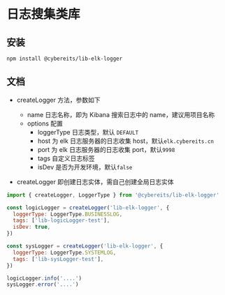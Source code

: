 # 日志搜集类库

## 安装

`npm install @cybereits/lib-elk-logger`

## 文档

- createLogger 方法，参数如下

  - name 日志名称，即为 Kibana 搜索日志中的 name，建议用项目名称
  - options 配置
    - loggerType 日志类型，默认 `DEFAULT`
    - host 为 elk 日志服务器的日志收集 host，默认`elk.cybereits.cn`
    - port 为 elk 日志服务器的日志收集 port，默认`9998`
    - tags 自定义日志标签
    - isDev 是否为开发环境，默认`false`

- createLogger 即创建日志实体，需自己创建全局日志实体

```javascript
import { createLogger, LoggerType } from '@cybereits/lib-elk-logger'

const logicLogger = createLogger('lib-elk-logger', {
  loggerType: LoggerType.BUSINESSLOG,
  tags: ['lib-logicLogger-test'],
  isDev: true,
})

const sysLogger = createLogger('lib-elk-logger', {
  loggerType: LoggerType.SYSTEMLOG,
  tags: ['lib-sysLogger-test'],
})

logicLogger.info('....')
sysLogger.error('....')

```